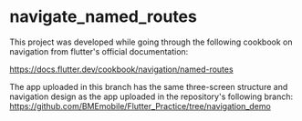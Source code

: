 # navigate_named_routes

This project was developed while going through the following cookbook on navigation from flutter's official documentation:

https://docs.flutter.dev/cookbook/navigation/named-routes

The app uploaded in this branch has the same three-screen structure and navigation design as the app uploaded in the repository's following branch: 
https://github.com/BMEmobile/Flutter_Practice/tree/navigation_demo
